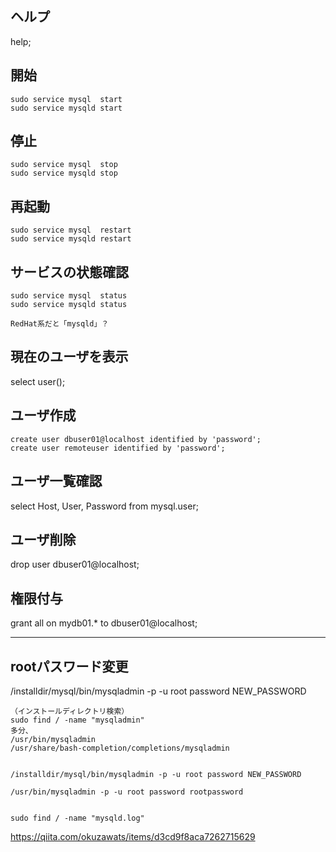 ## ヘルプ
help;

## 開始
```
sudo service mysql  start
sudo service mysqld start
```

## 停止
```
sudo service mysql  stop
sudo service mysqld stop
```

## 再起動
```
sudo service mysql  restart
sudo service mysqld restart

```

## サービスの状態確認
```
sudo service mysql  status
sudo service mysqld status

RedHat系だと「mysqld」？
```

## 現在のユーザを表示
select user();

## ユーザ作成
```
create user dbuser01@localhost identified by 'password';
create user remoteuser identified by 'password';
```

## ユーザ一覧確認
select Host, User, Password from mysql.user;

## ユーザ削除
drop user dbuser01@localhost;

## 権限付与
grant all on mydb01.* to dbuser01@localhost;
___________________________________________________

## rootパスワード変更
/installdir/mysql/bin/mysqladmin -p -u root password NEW_PASSWORD 

```
（インストールディレクトリ検索）
sudo find / -name "mysqladmin"
多分、
/usr/bin/mysqladmin
/usr/share/bash-completion/completions/mysqladmin


/installdir/mysql/bin/mysqladmin -p -u root password NEW_PASSWORD 

/usr/bin/mysqladmin -p -u root password rootpassword 


sudo find / -name "mysqld.log"
```
https://qiita.com/okuzawats/items/d3cd9f8aca7262715629
